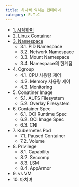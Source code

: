 ```yaml
---
title: 하나씩 익히는 컨테이너
category: E.T.C
---
```


* [1. 시작하며]({{site.baseurl}}/onebyone_container/1.시작하며)
* [2. Linux Container]({{site.baseurl}}/onebyone_container/2.Linux_Container)
* [3. Namespace]({{site.baseurl}}/onebyone_container/3.Namespace)
  * 3.1\. PID Namespace
  * 3.2\. Network Namespace
  * 3.3\. Mount Namespace
  * 3.4\. Namespace의 한계점
* 4\. Cgroup
  * 4.1\. CPU 사용량 제어
  * 4.2\. Memory 사용량 제어
  * 4.3\. Monitoring
* 5\. Conatiner Image
  * 5.1\. AUFS Filesystem
  * 5.2\. Overlay Filesystem
* 6\. Container Spec
  * 6.1\. OCI Runtime Spec
  * 6.2\. OCI Image Spec
  * 6.3\. CNI
* 7\. Kubernetes Pod
  * 7.1\. Paused Container
  * 7.2\. Volume
* 8\. Privilege
  * 8.1\. Capability
  * 8.2\. Seccomp
  * 8.3\. LSM
  * 8.4\. AppArmor
* 9\. vs VM
* 10\. 마치며
